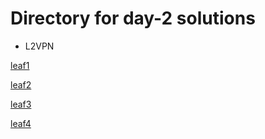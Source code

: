 # Directory for day-2 solutions

* L2VPN

[leaf1](https://github.com/krikoon73/VXLAN-EVPN/blob/master/TRAINING/day-2/solutions/L2VPN/leaf1_ADC_day2_L2VPN_solution.eos)

[leaf2](https://github.com/krikoon73/VXLAN-EVPN/blob/master/TRAINING/day-2/solutions/L2VPN/leaf2_ADC_day2_L2VPN_solution.eos)

[leaf3](https://github.com/krikoon73/VXLAN-EVPN/blob/master/TRAINING/day-2/solutions/L2VPN/leaf3_ADC_day2_L2VPN_solution.eos)

[leaf4](https://github.com/krikoon73/VXLAN-EVPN/blob/master/TRAINING/day-2/solutions/L2VPN/leaf4_ADC_day2_L2VPN_solution.eos)
